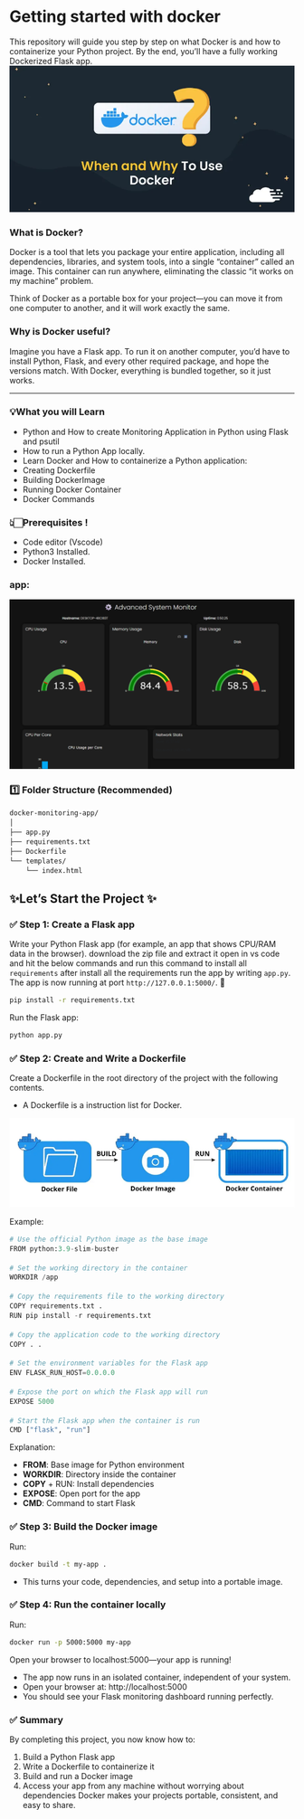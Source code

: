 # Getting started with docker 

This repository will guide you step by step on what Docker is and how to containerize your Python project. By the end, you’ll have a fully working Dockerized Flask app.
![banner](images/banner.webp)


### What is Docker?
Docker is a tool that lets you package your entire application, including all dependencies, libraries, and system tools, into a single “container” called an image. This container can run anywhere, eliminating the classic “it works on my machine” problem.

Think of Docker as a portable box for your project—you can move it from one computer to another, and it will work exactly the same.

### Why is Docker useful?
Imagine you have a Flask app. To run it on another computer, you’d have to install Python, Flask, and every other required package, and hope the versions match. With Docker, everything is bundled together, so it just works.

---

### 💡What you will Learn
- Python and How to create Monitoring Application in Python using Flask and psutil
- How to run a Python App locally.
- Learn Docker and How to containerize a Python application:
- Creating Dockerfile
- Building DockerImage
- Running Docker Container
- Docker Commands


### 👆🏻Prerequisites !

- Code editor (Vscode)
- Python3 Installed.
- Docker Installed.

### app:
![banner](images/output.png)

### 1️⃣ Folder Structure (Recommended)
```markdown
docker-monitoring-app/
│
├── app.py
├── requirements.txt
├── Dockerfile
└── templates/
    └── index.html
```

## ✨Let’s Start the Project ✨


### ✅ Step 1: Create a Flask app
Write your Python Flask app (for example, an app that shows CPU/RAM data in the browser). download the zip file and extract it open in vs code and hit the below commands and run this command to install all `requirements` after install all the requirements run the app by writing `app.py`. The app is now running at port `http://127.0.0.1:5000/`. 🚀 

```bash
pip install -r requirements.txt
```
Run the Flask app:
```bash
python app.py
```

### ✅ Step 2: Create and Write a Dockerfile
Create a Dockerfile in the root directory of the project with the following contents.
- A Dockerfile is a instruction list for Docker.

![image](images/image.webp)
  
Example:
```python
# Use the official Python image as the base image
FROM python:3.9-slim-buster

# Set the working directory in the container
WORKDIR /app

# Copy the requirements file to the working directory
COPY requirements.txt .
RUN pip install -r requirements.txt

# Copy the application code to the working directory
COPY . .

# Set the environment variables for the Flask app
ENV FLASK_RUN_HOST=0.0.0.0

# Expose the port on which the Flask app will run
EXPOSE 5000

# Start the Flask app when the container is run
CMD ["flask", "run"]
```
Explanation:
- **FROM**: Base image for Python environment
- **WORKDIR**: Directory inside the container
- **COPY** + RUN: Install dependencies
- **EXPOSE**: Open port for the app
- **CMD**: Command to start Flask

### ✅ Step 3: Build the Docker image
Run:
```bash
docker build -t my-app .
```
- This turns your code, dependencies, and setup into a portable image.

### ✅ Step 4: Run the container locally
Run:
```bash
docker run -p 5000:5000 my-app
```
Open your browser to localhost:5000—your app is running!
- The app now runs in an isolated container, independent of your system.
- Open your browser at: http://localhost:5000
- You should see your Flask monitoring dashboard running perfectly.

### ✅ Summary
By completing this project, you now know how to:
1. Build a Python Flask app
2. Write a Dockerfile to containerize it
3. Build and run a Docker image
4. Access your app from any machine without worrying about dependencies
Docker makes your projects portable, consistent, and easy to share.

